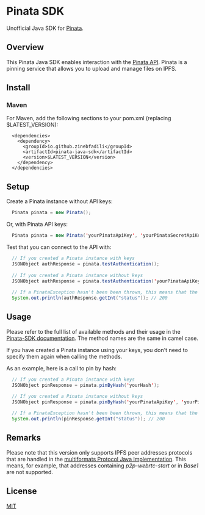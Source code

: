 # Pinata SDK

Unofficial Java SDK for [Pinata](https://pinata.cloud).

## Overview

This Pinata Java SDK enables interaction with the [Pinata API](https://pinata.cloud/documentation#GettingStarted).
Pinata is a pinning service that allows you to upload and manage files on IPFS.

## Install

### Maven

For Maven, add the following sections to your pom.xml (replacing $LATEST_VERSION):
```
  <dependencies>
    <dependency>
      <groupId>io.github.zinebfadili</groupId>
      <artifactId>pinata-java-sdk</artifactId>
      <version>$LATEST_VERSION</version>
    </dependency>
  </dependencies>
```

## Setup

Create a Pinata instance without API keys:
```Java
  Pinata pinata = new Pinata();
```
Or, with Pinata API keys:
```Java
  Pinata pinata = new Pinata('yourPinataApiKey', 'yourPinataSecretApiKey');
```
Test that you can connect to the API with:
```Java
  // If you created a Pinata instance with keys
  JSONObject authResponse = pinata.testAuthentication();
  
  // If you created a Pinata instance without keys
  JSONObject authResponse = pinata.testAuthentication('yourPinataApiKey', 'yourPinataSecretApiKey');
  
  // If a PinataException hasn't been been thrown, this means that the status is 200
  System.out.println(authResponse.getInt("status")); // 200
```
## Usage

Please refer to the full list of available methods and their usage in the [Pinata-SDK documentation](https://github.com/PinataCloud/Pinata-SDK/blob/master/README.md). The method names are the same in camel case.

If you have created a Pinata instance using your keys, you don't need to specify them again when calling the methods.

As an example, here is a call to pin by hash:
```Java
  // If you created a Pinata instance with keys
  JSONObject pinResponse = pinata.pinByHash('yourHash');
  
  // If you created a Pinata instance without keys
  JSONObject pinResponse = pinata.pinByHash('yourPinataApiKey', 'yourPinataSecretApiKey', 'yourHash');

  // If a PinataException hasn't been been thrown, this means that the status is 200  
  System.out.println(pinResponse.getInt("status")); // 200
```

## Remarks

Please note that this version only supports IPFS peer addresses protocols that are handled in the [multiformats Protocol Java Implementation](https://github.com/multiformats/java-multiaddr).
This means, for example, that addresses containing *p2p-webrtc-start* or in *Base1* are not supported.

## License

[MIT](LICENSE)